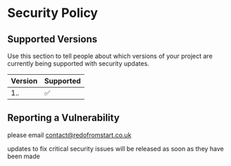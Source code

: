 # Security Policy

## Supported Versions

Use this section to tell people about which versions of your project are
currently being supported with security updates.

| Version | Supported          |
| ------- | ------------------ |
| 1.*.*   | :white_check_mark: |

## Reporting a Vulnerability

please email contact@redofromstart.co.uk

updates to fix critical security issues will be released as soon as they have been made
